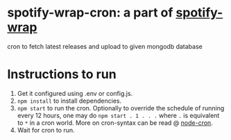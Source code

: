 # spotify-wrap-cron: a part of [spotify-wrap](https://github.com/astriskit/spotify-wrap)
cron to fetch latest releases and upload to given mongodb database

# Instructions to run
1. Get it configured using .env or config.js.
2. `npm install` to install dependencies.
3. `npm start` to run the cron. Optionally to override the schedule of running every 12 hours, one may do `npm start . 1 . . .` where `.` is equivalent to `*` in a cron world. More on cron-syntax can be read @ [node-cron](https://www.npmjs.com/package/node-cron#cron-syntax).
4. Wait for cron to run.
